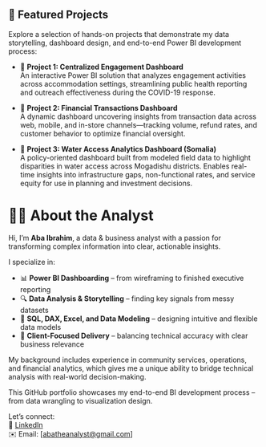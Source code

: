 ## 📌 Featured Projects

Explore a selection of hands-on projects that demonstrate my data storytelling, dashboard design, and end-to-end Power BI development process:

- 🔹 **Project 1: Centralized Engagement Dashboard**  
  An interactive Power BI solution that analyzes engagement activities across accommodation settings, streamlining public health reporting and outreach effectiveness during the COVID-19 response.

- 🔹 **Project 2: Financial Transactions Dashboard**  
  A dynamic dashboard uncovering insights from transaction data across web, mobile, and in-store channels—tracking volume, refund rates, and customer behavior to optimize financial oversight.

- 🔹 **Project 3: Water Access Analytics Dashboard (Somalia)**  
  A policy-oriented dashboard built from modeled field data to highlight disparities in water access across Mogadishu districts. Enables real-time insights into infrastructure gaps, non-functional rates, and service equity for use in planning and investment decisions.



# 👨‍💻 About the Analyst

Hi, I’m **Aba Ibrahim**, a data & business analyst with a passion for transforming complex information into clear, actionable insights.

I specialize in:

- 📊 **Power BI Dashboarding** – from wireframing to finished executive reporting
- 🔍 **Data Analysis & Storytelling** – finding key signals from messy datasets
- 🧮 **SQL, DAX, Excel, and Data Modeling** – designing intuitive and flexible data models
- 📁 **Client-Focused Delivery** – balancing technical accuracy with clear business relevance

My background includes experience in community services, operations, and financial analytics, which gives me a unique ability to bridge technical analysis with real-world decision-making.

This GitHub portfolio showcases my end-to-end BI development process – from data wrangling to visualization design.

Let’s connect:  
🔗 [LinkedIn](https://www.linkedin.com/in/aba-ibrahim)  
✉️ Email: [abatheanalyst@gmail.com]
